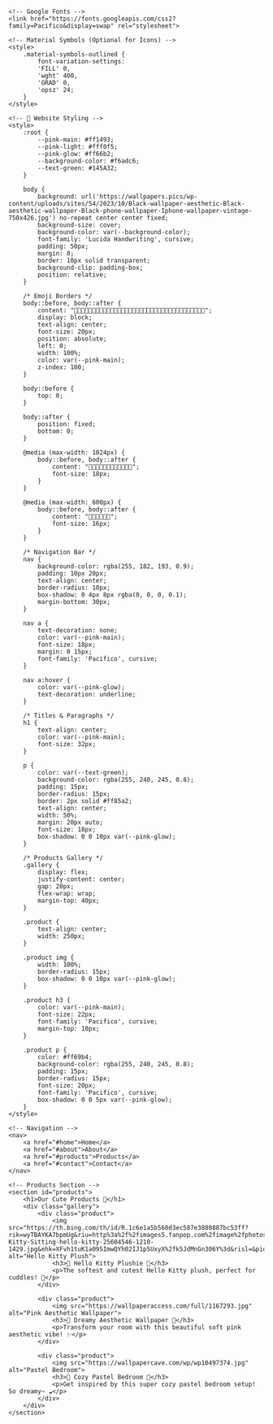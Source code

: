 <html>
<head>
    <title>🌺MADEBYZ🌺</title>
<link rel="icon" type="image/x-icon" href="https://i.imgur.com/4ppRGrv.png">



    <!-- Google Fonts -->
    <link href="https://fonts.googleapis.com/css2?family=Pacifico&display=swap" rel="stylesheet">

    <!-- Material Symbols (Optional for Icons) -->
    <style>
        .material-symbols-outlined {
            font-variation-settings:
            'FILL' 0,
            'wght' 400,
            'GRAD' 0,
            'opsz' 24;
        }
    </style>

    <!-- 🎀 Website Styling -->
    <style>
        :root {
            --pink-main: #ff1493;
            --pink-light: #fff0f5;
            --pink-glow: #ff66b2;
            --background-color: #f6adc6;
            --text-green: #145A32;
        }

        body {
            background: url('https://wallpapers.pics/wp-content/uploads/sites/54/2023/10/Black-wallpaper-aesthetic-Black-aesthetic-wallpaper-Black-phone-wallpaper-Iphone-wallpaper-vintage-758x426.jpg') no-repeat center center fixed;
            background-size: cover;
            background-color: var(--background-color);
            font-family: 'Lucida Handwriting', cursive;
            padding: 50px;
            margin: 0;
            border: 10px solid transparent;
            background-clip: padding-box;
            position: relative;
        }

        /* Emoji Borders */
        body::before, body::after {
            content: "🎀🌸🎀🌸🎀🌸🎀🌸🎀🌸🎀🌸🎀🌸🎀🌸🎀🌸🎀🌸🎀🌸🎀🌸🎀🌸🎀🌸🎀🌸🎀🌸🎀🌸🎀🌸";
            display: block;
            text-align: center;
            font-size: 20px;
            position: absolute;
            left: 0;
            width: 100%;
            color: var(--pink-main);
            z-index: 100;
        }

        body::before {
            top: 0;
        }

        body::after {
            position: fixed;
            bottom: 0;
        }

        @media (max-width: 1024px) {
            body::before, body::after {
                content: "🎀🌸🎀🌸🎀🌸🎀🌸🎀🌸🎀🌸";
                font-size: 18px;
            }
        }

        @media (max-width: 600px) {
            body::before, body::after {
                content: "🎀🌸🎀🌸🎀🌸";
                font-size: 16px;
            }
        }

        /* Navigation Bar */
        nav {
            background-color: rgba(255, 182, 193, 0.9);
            padding: 10px 20px;
            text-align: center;
            border-radius: 10px;
            box-shadow: 0 4px 8px rgba(0, 0, 0, 0.1);
            margin-bottom: 30px;
        }

        nav a {
            text-decoration: none;
            color: var(--pink-main);
            font-size: 18px;
            margin: 0 15px;
            font-family: 'Pacifico', cursive;
        }

        nav a:hover {
            color: var(--pink-glow);
            text-decoration: underline;
        }

        /* Titles & Paragraphs */
        h1 {
            text-align: center;
            color: var(--pink-main);
            font-size: 32px;
        }

        p {
            color: var(--text-green);
            background-color: rgba(255, 240, 245, 0.8);
            padding: 15px;
            border-radius: 15px;
            border: 2px solid #ff85a2;
            text-align: center;
            width: 50%;
            margin: 20px auto;
            font-size: 18px;
            box-shadow: 0 0 10px var(--pink-glow);
        }

        /* Products Gallery */
        .gallery {
            display: flex;
            justify-content: center;
            gap: 20px;
            flex-wrap: wrap;
            margin-top: 40px;
        }

        .product {
            text-align: center;
            width: 250px;
        }

        .product img {
            width: 100%;
            border-radius: 15px;
            box-shadow: 0 0 10px var(--pink-glow);
        }

        .product h3 {
            color: var(--pink-main);
            font-size: 22px;
            font-family: 'Pacifico', cursive;
            margin-top: 10px;
        }

        .product p {
            color: #ff69b4;
            background-color: rgba(255, 240, 245, 0.8);
            padding: 15px;
            border-radius: 15px;
            font-size: 20px;
            font-family: 'Pacifico', cursive;
            box-shadow: 0 0 5px var(--pink-glow);
        }
    </style>
</head>
<body>

    <!-- Navigation -->
    <nav>
        <a href="#home">Home</a>
        <a href="#about">About</a>
        <a href="#products">Products</a>
        <a href="#contact">Contact</a>
    </nav>

    <!-- Products Section -->
    <section id="products">
        <h1>Our Cute Products 💖</h1>
        <div class="gallery">
            <div class="product">
                <img src="https://th.bing.com/th/id/R.1c6e1a5b560d3ec587e3880887bc53ff?rik=wyTBAYKA7bpmUg&riu=http%3a%2f%2fimages5.fanpop.com%2fimage%2fphotos%2f25600000%2fHello-Kitty-Sitting-hello-kitty-25604546-1210-1429.jpg&ehk=XFvh1tuK1a095ImwQYh02IJ1p5UxyX%2fk5JdMnGn306Y%3d&risl=&pid=ImgRaw&r=0" alt="Hello Kitty Plush">
                <h3>💖 Hello Kitty Plushie 💖</h3>
                <p>The softest and cutest Hello Kitty plush, perfect for cuddles! 🎀</p>
            </div>

            <div class="product">
                <img src="https://wallpaperaccess.com/full/1167293.jpg" alt="Pink Aesthetic Wallpaper">
                <h3>🌸 Dreamy Aesthetic Wallpaper 🌸</h3>
                <p>Transform your room with this beautiful soft pink aesthetic vibe! ✨</p>
            </div>

            <div class="product">
                <img src="https://wallpapercave.com/wp/wp10497374.jpg" alt="Pastel Bedroom">
                <h3>🎀 Cozy Pastel Bedroom 🎀</h3>
                <p>Get inspired by this super cozy pastel bedroom setup! So dreamy~ ☁️</p>
            </div>
        </div>
    </section>

</body>
</html>
